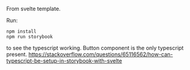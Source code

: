 From svelte template. 

Run:
```
npm install
npm run storybook
```
to see the typescript working. Button component is the only typescript present. https://stackoverflow.com/questions/65116562/how-can-typescript-be-setup-in-storybook-with-svelte
